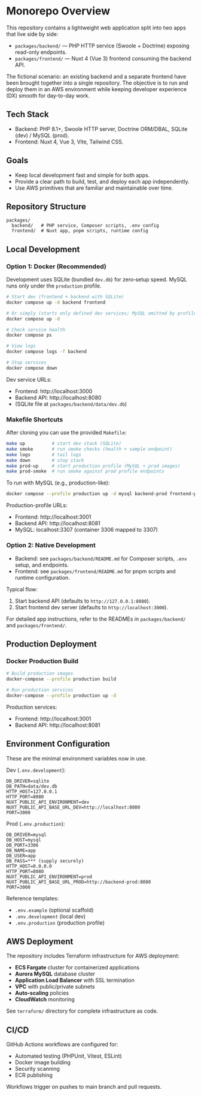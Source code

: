  # Monorepo Overview

 This repository contains a lightweight web application split into two apps that live side by side:

 - `packages/backend/` — PHP HTTP service (Swoole + Doctrine) exposing read-only endpoints.
 - `packages/frontend/` — Nuxt 4 (Vue 3) frontend consuming the backend API.

 The fictional scenario: an existing backend and a separate frontend have been brought together into a single repository. The objective is to run and deploy them in an AWS environment while keeping developer experience (DX) smooth for day-to-day work.

 ## Tech Stack
 - Backend: PHP 8.1+, Swoole HTTP server, Doctrine ORM/DBAL, SQLite (dev) / MySQL (prod).
 - Frontend: Nuxt 4, Vue 3, Vite, Tailwind CSS.

 ## Goals
 - Keep local development fast and simple for both apps.
 - Provide a clear path to build, test, and deploy each app independently.
 - Use AWS primitives that are familiar and maintainable over time.

 ## Repository Structure
 ```
 packages/
   backend/   # PHP service, Composer scripts, .env config
   frontend/  # Nuxt app, pnpm scripts, runtime config
 ```

 ## Local Development

### Option 1: Docker (Recommended)
Development uses SQLite (bundled `dev.db`) for zero‑setup speed. MySQL runs only under the `production` profile.

```bash
# Start dev (frontend + backend with SQLite)
docker compose up -d backend frontend

# Or simply (starts only defined dev services; MySQL omitted by profile):
docker compose up -d

# Check service health
docker compose ps

# View logs
docker compose logs -f backend

# Stop services
docker compose down
```

Dev service URLs:
- Frontend: http://localhost:3000
- Backend API: http://localhost:8080
- (SQLite file at `packages/backend/data/dev.db`)

### Makefile Shortcuts
After cloning you can use the provided `Makefile`:
```bash
make up          # start dev stack (SQLite)
make smoke       # run smoke checks (health + sample endpoint)
make logs        # tail logs
make down        # stop stack
make prod-up     # start production profile (MySQL + prod images)
make prod-smoke  # run smoke against prod profile endpoints
```

To run with MySQL (e.g., production-like):
```bash
docker compose --profile production up -d mysql backend-prod frontend-prod
```
Production-profile URLs:
- Frontend: http://localhost:3001
- Backend API: http://localhost:8081
- MySQL: localhost:3307 (container 3306 mapped to 3307)

 ### Option 2: Native Development
 - Backend: see `packages/backend/README.md` for Composer scripts, `.env` setup, and endpoints.
 - Frontend: see `packages/frontend/README.md` for pnpm scripts and runtime configuration.

 Typical flow:
 1) Start backend API (defaults to `http://127.0.0.1:8080`).
 2) Start frontend dev server (defaults to `http://localhost:3000`).

 For detailed app instructions, refer to the READMEs in `packages/backend/` and `packages/frontend/`.

 ## Production Deployment

 ### Docker Production Build
 ```bash
 # Build production images
 docker-compose --profile production build
 
 # Run production services
 docker-compose --profile production up -d
 ```
 
 Production services:
 - Frontend: http://localhost:3001
 - Backend API: http://localhost:8081

 ## Environment Configuration

These are the minimal environment variables now in use.

Dev (`.env.development`):
```
DB_DRIVER=sqlite
DB_PATH=data/dev.db
HTTP_HOST=127.0.0.1
HTTP_PORT=8080
NUXT_PUBLIC_API_ENVIRONMENT=dev
NUXT_PUBLIC_API_BASE_URL_DEV=http://localhost:8080
PORT=3000
```

Prod (`.env.production`):
```
DB_DRIVER=mysql
DB_HOST=mysql
DB_PORT=3306
DB_NAME=app
DB_USER=app
DB_PASS=*** (supply securely)
HTTP_HOST=0.0.0.0
HTTP_PORT=8080
NUXT_PUBLIC_API_ENVIRONMENT=prod
NUXT_PUBLIC_API_BASE_URL_PROD=http://backend-prod:8080
PORT=3000
```

Reference templates:
- `.env.example` (optional scaffold)
- `.env.development` (local dev)
- `.env.production` (production profile)

## AWS Deployment

The repository includes Terraform infrastructure for AWS deployment:

- **ECS Fargate** cluster for containerized applications
- **Aurora MySQL** database cluster
- **Application Load Balancer** with SSL termination
- **VPC** with public/private subnets
- **Auto-scaling** policies
- **CloudWatch** monitoring

See `terraform/` directory for complete infrastructure as code.

## CI/CD

GitHub Actions workflows are configured for:
- Automated testing (PHPUnit, Vitest, ESLint)
- Docker image building
- Security scanning
- ECR publishing

Workflows trigger on pushes to main branch and pull requests.
